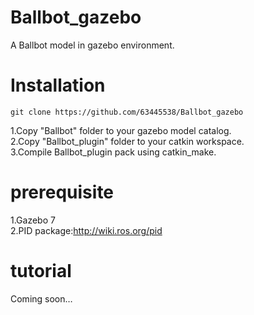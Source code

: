 # Ballbot_gazebo
A Ballbot model in gazebo environment.

# Installation
```
git clone https://github.com/63445538/Ballbot_gazebo
```
1.Copy "Ballbot" folder to your gazebo model catalog.  
2.Copy "Ballbot_plugin" folder to your catkin workspace.  
3.Compile Ballbot_plugin pack using catkin_make.  

# prerequisite
1.Gazebo 7  
2.PID package:http://wiki.ros.org/pid

# tutorial
Coming soon…
